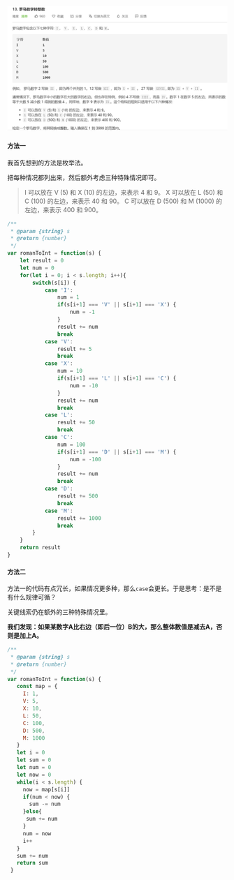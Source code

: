 ![](../images/lc13.png)



#### 方法一

我首先想到的方法是枚举法。

把每种情况都列出来，然后额外考虑三种特殊情况即可。

> I 可以放在 V (5) 和 X (10) 的左边，来表示 4 和 9。
> X 可以放在 L (50) 和 C (100) 的左边，来表示 40 和 90。 
> C 可以放在 D (500) 和 M (1000) 的左边，来表示 400 和 900。

```javascript
/**
 * @param {string} s
 * @return {number}
 */
var romanToInt = function(s) {
    let result = 0
    let num = 0
    for(let i = 0; i < s.length; i++){
        switch(s[i]) {
            case 'I':
                num = 1
                if(s[i+1] === 'V' || s[i+1] === 'X') {
                    num = -1
                }
                result += num
                break
            case 'V':
                result += 5
                break
            case 'X':
                num = 10
                if(s[i+1] === 'L' || s[i+1] === 'C') {
                    num = -10
                }
                result += num
                break
            case 'L':
                result += 50
                break
            case 'C':
                num = 100
                if(s[i+1] === 'D' || s[i+1] === 'M') {
                    num = -100
                }
                result += num
                break
            case 'D':
                result += 500
                break
            case 'M':
                result += 1000
                break
        }
    }
    return result
}
```



#### 方法二

方法一的代码有点冗长，如果情况更多种，那么`case`会更长。于是思考：是不是有什么规律可循？

关键线索仍在额外的三种特殊情况里。

**我们发现：如果某数字A比右边（即后一位）B的大，那么整体数值是减去A，否则是加上A。**

```javascript
/**
 * @param {string} s
 * @return {number}
 */
var romanToInt = function(s) {
   const map = {
     I: 1,
     V: 5,
     X: 10,
     L: 50,
     C: 100,
     D: 500,
     M: 1000
   }
   let i = 0
   let sum = 0
   let num = 0
   let now = 0
   while(i < s.length) {
     now = map[s[i]]
     if(num < now) {
       sum -= num
     }else{
      sum += num
     }
     num = now
     i++
   }
   sum += num
   return sum
 }
```

